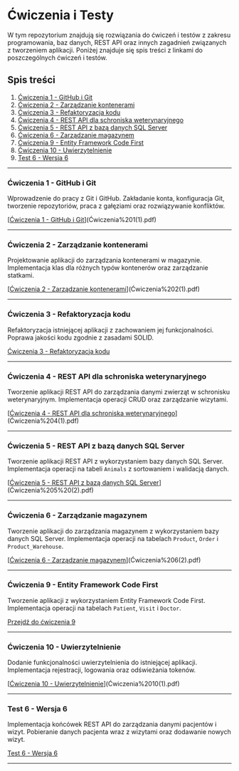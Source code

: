 # Ćwiczenia i Testy

W tym repozytorium znajdują się rozwiązania do ćwiczeń i testów z zakresu programowania, baz danych, REST API oraz innych zagadnień związanych z tworzeniem aplikacji. Poniżej znajduje się spis treści z linkami do poszczególnych ćwiczeń i testów.

## Spis treści

1. [Ćwiczenia 1 - GitHub i Git](./1)
2. [Ćwiczenia 2 - Zarządzanie kontenerami](./2)
3. [Ćwiczenia 3 - Refaktoryzacja kodu](./3)
4. [Ćwiczenia 4 - REST API dla schroniska weterynaryjnego](./4)
5. [Ćwiczenia 5 - REST API z bazą danych SQL Server](./5)
6. [Ćwiczenia 6 - Zarządzanie magazynem](./6)
7. [Ćwiczenia 9 - Entity Framework Code First](./7)
8. [Ćwiczenia 10 - Uwierzytelnienie](./8)
9. [Test 6 - Wersja 6](./9)

---

### Ćwiczenia 1 - GitHub i Git

Wprowadzenie do pracy z Git i GitHub. Zakładanie konta, konfiguracja Git, tworzenie repozytoriów, praca z gałęziami oraz rozwiązywanie konfliktów.

[[Ćwiczenia 1 - GitHub i Git](./1)](Ćwiczenia%201(1).pdf)

---

### Ćwiczenia 2 - Zarządzanie kontenerami

Projektowanie aplikacji do zarządzania kontenerami w magazynie. Implementacja klas dla różnych typów kontenerów oraz zarządzanie statkami.

[[Ćwiczenia 2 - Zarządzanie kontenerami](./2)](Ćwiczenia%202(1).pdf)

---

### Ćwiczenia 3 - Refaktoryzacja kodu

Refaktoryzacja istniejącej aplikacji z zachowaniem jej funkcjonalności. Poprawa jakości kodu zgodnie z zasadami SOLID.

[Ćwiczenia 3 - Refaktoryzacja kodu](./3)

---

### Ćwiczenia 4 - REST API dla schroniska weterynaryjnego

Tworzenie aplikacji REST API do zarządzania danymi zwierząt w schronisku weterynaryjnym. Implementacja operacji CRUD oraz zarządzanie wizytami.

[[Ćwiczenia 4 - REST API dla schroniska weterynaryjnego](./4)](Ćwiczenia%204(1).pdf)

---

### Ćwiczenia 5 - REST API z bazą danych SQL Server

Tworzenie aplikacji REST API z wykorzystaniem bazy danych SQL Server. Implementacja operacji na tabeli `Animals` z sortowaniem i walidacją danych.

[[Ćwiczenia 5 - REST API z bazą danych SQL Server](./5)](Ćwiczenia%205%20(2).pdf)

---

### Ćwiczenia 6 - Zarządzanie magazynem

Tworzenie aplikacji do zarządzania magazynem z wykorzystaniem bazy danych SQL Server. Implementacja operacji na tabelach `Product`, `Order` i `Product_Warehouse`.

[[Ćwiczenia 6 - Zarządzanie magazynem](./6)](Ćwiczenia%206(2).pdf)

---

### Ćwiczenia 9 - Entity Framework Code First

Tworzenie aplikacji z wykorzystaniem Entity Framework Code First. Implementacja operacji na tabelach `Patient`, `Visit` i `Doctor`.

[Przejdź do ćwiczenia 9](Ćwiczenia%209(1).pdf)

---

### Ćwiczenia 10 - Uwierzytelnienie

Dodanie funkcjonalności uwierzytelnienia do istniejącej aplikacji. Implementacja rejestracji, logowania oraz odświeżania tokenów.

[[Ćwiczenia 10 - Uwierzytelnienie](./8)](Ćwiczenia%2010(1).pdf)

---

### Test 6 - Wersja 6

Implementacja końcówek REST API do zarządzania danymi pacjentów i wizyt. Pobieranie danych pacjenta wraz z wizytami oraz dodawanie nowych wizyt.

[Test 6 - Wersja 6](./9)

---
